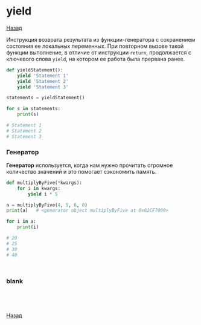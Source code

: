 # yield

[Назад][back]

Инструкция возврата результата из функции-генератора с сохранением состояния ее локальных переменных.
При повторном вызове такой функции выполнение, в отличие от инструкции `return`, продолжается с ключевого слова `yield`,
на котором ее работа была прервана ранее.

```python
def yieldStatement():
    yield 'Statement 1'
    yield 'Statement 2'
    yield 'Statement 3'

statements = yieldStatement()

for s in statements:
    print(s)

# Statement 1
# Statement 2
# Statement 3
```

### Генератор

**Генератор** используется, когда нам нужно прочитать огромное количество значений и это помогает сэкономить память.

```python
def multiplyByFive(*kwargs):
    for i in kwargs:
        yield i * 5

a = multiplyByFive(4, 5, 6, 8)
print(a)   # <generator object multiplyByFive at 0x02CF7090>

for i in a:
    print(i)

# 20
# 25
# 30
# 40
```

```python

```

```python

```

### blank

```python

```

```python

```

```python

```

```python

```

[Назад][back]

[back]: <.> "Назад к оглавлению"